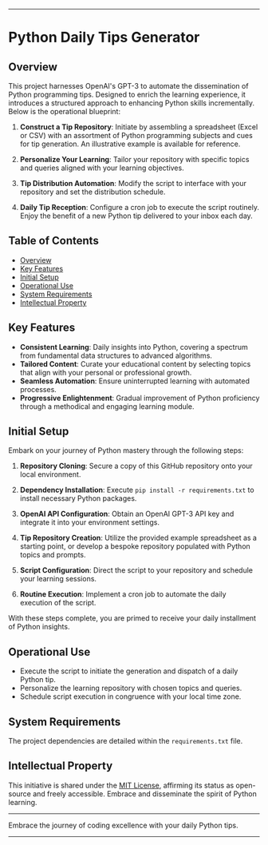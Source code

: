 
---

# Python Daily Tips Generator

## Overview

This project harnesses OpenAI's GPT-3 to automate the dissemination of Python programming tips. Designed to enrich the learning experience, it introduces a structured approach to enhancing Python skills incrementally. Below is the operational blueprint:

1. **Construct a Tip Repository**: Initiate by assembling a spreadsheet (Excel or CSV) with an assortment of Python programming subjects and cues for tip generation. An illustrative example is available for reference.

2. **Personalize Your Learning**: Tailor your repository with specific topics and queries aligned with your learning objectives.

3. **Tip Distribution Automation**: Modify the script to interface with your repository and set the distribution schedule.

4. **Daily Tip Reception**: Configure a cron job to execute the script routinely. Enjoy the benefit of a new Python tip delivered to your inbox each day.

## Table of Contents
- [Overview](#overview)
- [Key Features](#key-features)
- [Initial Setup](#initial-setup)
- [Operational Use](#operational-use)
- [System Requirements](#system-requirements)
- [Intellectual Property](#intellectual-property)

## Key Features

- **Consistent Learning**: Daily insights into Python, covering a spectrum from fundamental data structures to advanced algorithms.
- **Tailored Content**: Curate your educational content by selecting topics that align with your personal or professional growth.
- **Seamless Automation**: Ensure uninterrupted learning with automated processes.
- **Progressive Enlightenment**: Gradual improvement of Python proficiency through a methodical and engaging learning module.

## Initial Setup

Embark on your journey of Python mastery through the following steps:

1. **Repository Cloning**: Secure a copy of this GitHub repository onto your local environment.

2. **Dependency Installation**: Execute `pip install -r requirements.txt` to install necessary Python packages.

3. **OpenAI API Configuration**: Obtain an OpenAI GPT-3 API key and integrate it into your environment settings.

4. **Tip Repository Creation**: Utilize the provided example spreadsheet as a starting point, or develop a bespoke repository populated with Python topics and prompts.

5. **Script Configuration**: Direct the script to your repository and schedule your learning sessions.

6. **Routine Execution**: Implement a cron job to automate the daily execution of the script.

With these steps complete, you are primed to receive your daily installment of Python insights.

## Operational Use

- Execute the script to initiate the generation and dispatch of a daily Python tip.
- Personalize the learning repository with chosen topics and queries.
- Schedule script execution in congruence with your local time zone.

## System Requirements

The project dependencies are detailed within the `requirements.txt` file.

## Intellectual Property

This initiative is shared under the [MIT License](LICENSE.md), affirming its status as open-source and freely accessible. Embrace and disseminate the spirit of Python learning.

---

Embrace the journey of coding excellence with your daily Python tips.

--- 

